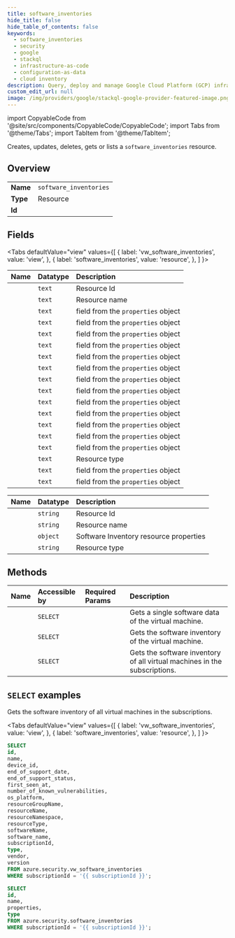 ```yaml
---
title: software_inventories
hide_title: false
hide_table_of_contents: false
keywords:
  - software_inventories
  - security
  - google
  - stackql
  - infrastructure-as-code
  - configuration-as-data
  - cloud inventory
description: Query, deploy and manage Google Cloud Platform (GCP) infrastructure and resources using SQL
custom_edit_url: null
image: /img/providers/google/stackql-google-provider-featured-image.png
---
```


import CopyableCode from '@site/src/components/CopyableCode/CopyableCode';
import Tabs from '@theme/Tabs';
import TabItem from '@theme/TabItem';

Creates, updates, deletes, gets or lists a <code>software_inventories</code> resource.

## Overview
<table><tbody>
<tr><td><b>Name</b></td><td><code>software_inventories</code></td></tr>
<tr><td><b>Type</b></td><td>Resource</td></tr>
<tr><td><b>Id</b></td><td><CopyableCode code="azure.security.software_inventories" /></td></tr>
</tbody></table>

## Fields
<Tabs
    defaultValue="view"
    values={[
        { label: 'vw_software_inventories', value: 'view', },
        { label: 'software_inventories', value: 'resource', },
    ]
}>
<TabItem value="view">

| Name | Datatype | Description |
|:-----|:---------|:------------|
| <CopyableCode code="id" /> | `text` | Resource Id |
| <CopyableCode code="name" /> | `text` | Resource name |
| <CopyableCode code="device_id" /> | `text` | field from the `properties` object |
| <CopyableCode code="end_of_support_date" /> | `text` | field from the `properties` object |
| <CopyableCode code="end_of_support_status" /> | `text` | field from the `properties` object |
| <CopyableCode code="first_seen_at" /> | `text` | field from the `properties` object |
| <CopyableCode code="number_of_known_vulnerabilities" /> | `text` | field from the `properties` object |
| <CopyableCode code="os_platform" /> | `text` | field from the `properties` object |
| <CopyableCode code="resourceGroupName" /> | `text` | field from the `properties` object |
| <CopyableCode code="resourceName" /> | `text` | field from the `properties` object |
| <CopyableCode code="resourceNamespace" /> | `text` | field from the `properties` object |
| <CopyableCode code="resourceType" /> | `text` | field from the `properties` object |
| <CopyableCode code="softwareName" /> | `text` | field from the `properties` object |
| <CopyableCode code="software_name" /> | `text` | field from the `properties` object |
| <CopyableCode code="subscriptionId" /> | `text` | field from the `properties` object |
| <CopyableCode code="type" /> | `text` | Resource type |
| <CopyableCode code="vendor" /> | `text` | field from the `properties` object |
| <CopyableCode code="version" /> | `text` | field from the `properties` object |
</TabItem>
<TabItem value="resource">

| Name | Datatype | Description |
|:-----|:---------|:------------|
| <CopyableCode code="id" /> | `string` | Resource Id |
| <CopyableCode code="name" /> | `string` | Resource name |
| <CopyableCode code="properties" /> | `object` | Software Inventory resource properties |
| <CopyableCode code="type" /> | `string` | Resource type |
</TabItem></Tabs>

## Methods
| Name | Accessible by | Required Params | Description |
|:-----|:--------------|:----------------|:------------|
| <CopyableCode code="get" /> | `SELECT` | <CopyableCode code="resourceGroupName, resourceName, resourceNamespace, resourceType, softwareName, subscriptionId" /> | Gets a single software data of the virtual machine. |
| <CopyableCode code="list_by_extended_resource" /> | `SELECT` | <CopyableCode code="resourceGroupName, resourceName, resourceNamespace, resourceType, subscriptionId" /> | Gets the software inventory of the virtual machine. |
| <CopyableCode code="list_by_subscription" /> | `SELECT` | <CopyableCode code="subscriptionId" /> | Gets the software inventory of all virtual machines in the subscriptions. |

## `SELECT` examples

Gets the software inventory of all virtual machines in the subscriptions.

<Tabs
    defaultValue="view"
    values={[
        { label: 'vw_software_inventories', value: 'view', },
        { label: 'software_inventories', value: 'resource', },
    ]
}>
<TabItem value="view">

```sql
SELECT
id,
name,
device_id,
end_of_support_date,
end_of_support_status,
first_seen_at,
number_of_known_vulnerabilities,
os_platform,
resourceGroupName,
resourceName,
resourceNamespace,
resourceType,
softwareName,
software_name,
subscriptionId,
type,
vendor,
version
FROM azure.security.vw_software_inventories
WHERE subscriptionId = '{{ subscriptionId }}';
```
</TabItem>
<TabItem value="resource">


```sql
SELECT
id,
name,
properties,
type
FROM azure.security.software_inventories
WHERE subscriptionId = '{{ subscriptionId }}';
```
</TabItem></Tabs>

